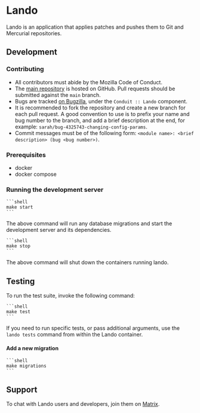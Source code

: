 # Lando

Lando is an application that applies patches and pushes them to Git and Mercurial repositories.

## Development

### Contributing

- All contributors must abide by the Mozilla Code of Conduct.
- The [main repository](https://github.com/mozilla-conduit/lando) is hosted on GitHub. Pull requests should be submitted against the `main` branch.
- Bugs are tracked [on Bugzilla](https://bugzilla.mozilla.org), under the `Conduit :: Lando` component.
- It is recommended to fork the repository and create a new branch for each pull request. A good convention to use is to prefix your name and bug number to the branch, and add a brief description at the end, for example: `sarah/bug-4325743-changing-config-params`.
- Commit messages must be of the following form: `<module name>: <brief description> (bug <bug number>)`.


### Prerequisites

* docker
* docker compose 

### Running the development server

    ```shell
    make start
    ```

The above command will run any database migrations and start the development server and its dependencies.

    ```shell
    make stop
    ```

The above command will shut down the containers running lando.

## Testing

To run the test suite, invoke the following command:

    ```shell
    make test
    ```

If you need to run specific tests, or pass additional arguments, use the `lando tests`
command from within the Lando container.

#### Add a new migration

    ```shell
    make migrations
    ```

## Support

To chat with Lando users and developers, join them on [Matrix](https://chat.mozilla.org/#/room/#conduit:mozilla.org).
